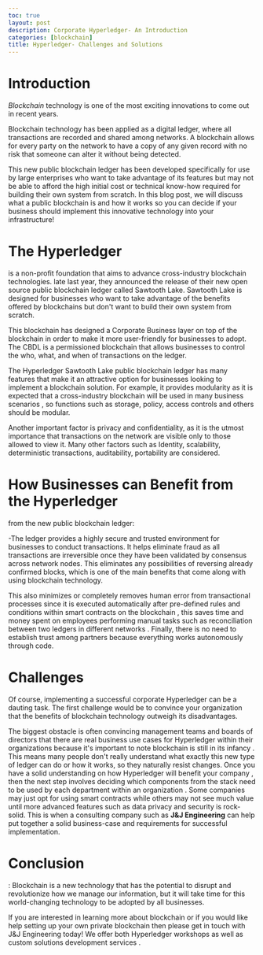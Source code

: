 ```yaml
---
toc: true
layout: post
description: Corporate Hyperledger- An Introduction
categories: [blockchain]
title: Hyperledger- Challenges and Solutions
---
```


# Introduction

_Blockchain_ technology is one of the most exciting innovations to come out in recent years. 

Blockchain technology has been applied as a digital ledger, where all transactions are recorded and shared among networks. A blockchain allows for every party on the network to have a copy of any given record with no risk that someone can alter it without being detected. 

This new public blockchain ledger has been developed specifically for use by large enterprises who want to take advantage of its features but may not be able to afford the high initial cost or technical know-how required for building their own system from scratch. In this blog post, we will discuss what a public blockchain is and how it works so you can decide if your business should implement this innovative technology into your infrastructure!

# The Hyperledger

is a non-profit foundation that aims to advance cross-industry blockchain technologies. late last year, they announced the release of their new open source public blockchain ledger called Sawtooth Lake. Sawtooth Lake is designed for businesses who want to take advantage of the benefits offered by blockchains but don't want to build their own system from scratch.

This blockchain has designed a Corporate Business layer on top of the blockchain in order to make it more user-friendly for businesses to adopt. The CBDL is a permissioned blockchain that allows businesses to control the who, what, and when of transactions on the ledger.

The Hyperledger Sawtooth Lake public blockchain ledger has many features that make it an attractive option for businesses looking to implement a blockchain solution. For example, it provides modularity as it is expected that a cross-industry blockchain will be used in many business scenarios , so functions such as storage, policy, access controls and others should be modular.

Another important factor is privacy and confidentiality, as it is the utmost importance that transactions on the network are visible only to those allowed to view it. Many other factors such as Identity, scalability, deterministic transactions, auditability, portability are considered.

# How Businesses can Benefit from the Hyperledger

from the new public blockchain ledger:

-The ledger provides a highly secure and trusted environment for businesses to conduct transactions. It helps eliminate fraud as all transactions are irreversible once they have been validated by consensus across network nodes. This eliminates any possibilities of reversing already confirmed blocks, which is one of the main benefits that come along with using blockchain technology. 

This also minimizes or completely removes human error from transactional processes since it is executed automatically after pre-defined rules and conditions within smart contracts on the blockchain , this saves time and money spent on employees performing manual tasks such as reconciliation between two ledgers in different networks . Finally, there is no need to establish trust among partners because everything works autonomously through code.

# Challenges

Of course, implementing a successful corporate Hyperledger can be a dauting task.  The first challenge would be to convince your organization that the benefits of blockchain technology outweigh its disadvantages. 

The biggest obstacle is often convincing management teams and boards of directors that there are real business use cases for Hyperledger within their organizations because it's important to note blockchain is still in its infancy . This means many people don't really understand what exactly this new type of ledger can do or how it works, so they naturally resist changes. Once you have a solid understanding on how Hyperledger will benefit your company , then the next step involves deciding which components from the stack need to be used by each department within an organization . Some companies may just opt for using smart contracts while others may not see much value until more advanced features such as data privacy and security is rock-solid. This is when a consulting company such as __J&J Engineering__ can help put together a solid business-case and requirements for successful implementation. 

# Conclusion

: Blockchain is a new technology that has the potential to disrupt and revolutionize how we manage our information, but it will take time for this world-changing technology to be adopted by all businesses.

If you are interested in learning more about blockchain or if you would like help setting up your own private blockchain then please get in touch with J&J Engineering today! We offer both Hyperledger workshops as well as custom solutions development services . 

